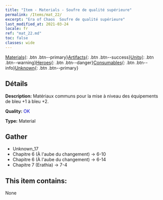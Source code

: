 ```yaml
---
title: "Item - Materials - Soufre de qualité supérieure"
permalink: /Items/mat_22/
excerpt: "Era of Chaos  Soufre de qualité supérieure"
last_modified_at: 2021-03-24
locale: fr
ref: "mat_22.md"
toc: false
classes: wide
---
```

 [Materials](/fr/Items/){: .btn .btn--primary}[Artifacts](/fr/Items/Artifacts/){: .btn .btn--success}[Units](/fr/Items/Units/){: .btn .btn--warning}[Heroes](/fr/Items/Heroes/){: .btn .btn--danger}[Consumables](/fr/Items/Consumables/){: .btn .btn--info}[Unknown](/fr/Items/Unknown/){: .btn .btn--primary}

## Détails
 **Description:** Matériaux communs pour la mise à niveau des équipements de bleu +1 à bleu +2.

 **Quality:** <span style="color: #0000CD">OK</span>

 **Type:** Material

## Gather

*    Unknown_17 
*    Chapitre 6 (À l'aube du changement) -> 6-10 
*    Chapitre 6 (À l'aube du changement) -> 6-14 
*    Chapitre 7 (Erathia) -> 7-4 

## This item contains:

  None

